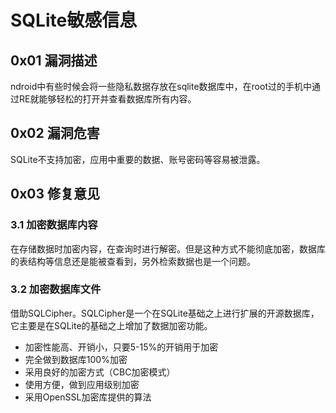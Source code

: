 # SQLite敏感信息

## 0x01 漏洞描述

ndroid中有些时候会将一些隐私数据存放在sqlite数据库中，在root过的手机中通过RE就能够轻松的打开并查看数据库所有内容。

## 0x02 漏洞危害

SQLite不支持加密，应用中重要的数据、账号密码等容易被泄露。

## 0x03 修复意见

### 3.1 加密数据库内容

在存储数据时加密内容，在查询时进行解密。但是这种方式不能彻底加密，数据库的表结构等信息还是能被查看到，另外检索数据也是一个问题。

### 3.2 加密数据库文件

借助SQLCipher。SQLCipher是一个在SQLite基础之上进行扩展的开源数据库，它主要是在SQLite的基础之上增加了数据加密功能。

* 加密性能高、开销小，只要5-15%的开销用于加密
* 完全做到数据库100%加密
* 采用良好的加密方式（CBC加密模式）
* 使用方便，做到应用级别加密
* 采用OpenSSL加密库提供的算法